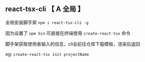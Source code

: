 ## react-tsx-cli 【 A  全局 】

全局安装脚手架 `npm i react-tsx-cli -g`

因为设置了 `npm bin` 可直接在终端使用 `create-react-tsx` 命令

脚手架获取使用者输入的信息，cli会前往仓库下载模板，渲染后返回

eg: `create-react-tsx init projectName`
